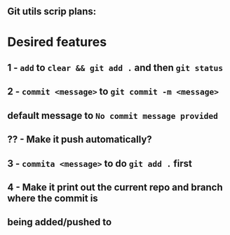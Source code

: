 ## Git utils scrip plans:

# Desired features
##      1 - `add` to `clear && git add .` and then `git status`
##      2 - `commit <message>` to `git commit -m <message>`
##          default message to `No commit message provided`
##          ?? - Make it push automatically? 
##      3 - `commita <message>` to do `git add .` first
##      4 - Make it print out the current repo and branch where the commit is
##          being added/pushed to
